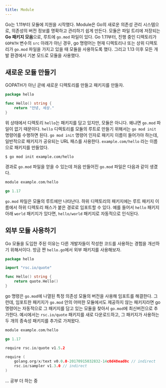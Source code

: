 ```yaml
---
title: Module
---
```


Go는 1.11부터 모듈에 지원을 시작했다. Module은 Go의 새로운 의존성 관리 시스템으로, 의존성의 버전 정보를 명확하고 관리하기 쉽게 만든다. 모듈은 파일 트리에 저장되는 **Go 패키지 모음**으로, 루트에 `go.mod` 파일이 있다. Go 1.11부터, 진행 중인 디렉토리가 `GOPATH` 변수의 `src` 아래가 아닌 경우, go 명령어는 현재 디렉토리나 또는 상위 디렉토리가 `go.mod` 파일을 가지고 있을 때 모듈을 사용하도록 했다. 그리고 1.13 이후 모든 개발 환경에서 기본 모드로 모듈을 사용했다.

## 새로운 모듈 만들기

GOPATH가 아닌 곧에 새로운 디렉토리를 만들고 패키지를 만들자.

```go
package hello

func Hello() string {
	return "안녕, 세상."
}
```

위 상태에서 디렉토리 `hello`는 패키지를 담고 있지만, 모듈은 아니다. 왜냐면 `go.mod` 파일이 없기 때문이다. `hello` 디렉토리를 모듈의 루트로 만들기 위해서는 `go mod init` 명령어를 수행하면 된다. `go mod init` 명령어 인자로 패키지 이름이 들어가야 하는데, 일반적으로 패키지가 공유되는 URL 패스를 사용한다. `example.com/hello` 라는 이름으로 패키지를 만들었다.

```shell
$ go mod init example.com/hello
```

경과로 `go.mod` 파일을 얻을 수 있는데 처음 만들어진 `go.mod` 파일은 다음과 같이 생겼다.
``` go
module example.com/hello

go 1.17
```
`go.mod` 파일은 모듈의 루트에만 나타난다. 하위 디렉토리의 패키지에는 루트 패키지 이름에서 하위 디렉토리 패스가 붙은 경로로 임포트할 수 있다. 예를 들어서 `hello` 패키지 아래 `world` 패키지가 있다면, `hello/world` 패키지로 자동적으로 인식된다.

## 외부 모듈 사용하기

Go 모듈을 도입한 주된 이유는 다른 개발자들이 작성한 코드를 사용하는 경험을 개선하기 위해서이다. 방금 짠 `hello.go`에서 외부 패키지를 사용해보자.

```go
package hello

import "rsc.io/quote"

func Hello() string {
	return quote.Hello()
}
```

go 명령은 `go.mod`에 나열된 특정 의존성 모듈의 버전을 사용해 임포트를 해결한다. 그런데, 임포트한 패키지가 `go.mod` 안의 어떠한 모듈에서도 제공하지 않는 패키지라면 go 명령어는 자동적으로 그 패키지를 담고 있는 모듈을 찾아서 `go.mod`에 최신버전으로 추가한다. 예시에서는 `rsc.io/quote` 패키지를 새로 다운로드하고, 그 패키지가 사용하는 두 개의 종속성 패키지를 추가로 가져왔다.

```go
module example.com/hello

go 1.17

require rsc.io/quote v1.5.2

require (
	golang.org/x/text v0.0.0-20170915032832-14c0d48ead0c // indirect
	rsc.io/sampler v1.3.0 // indirect
)
```

... 공부 더 하는 중